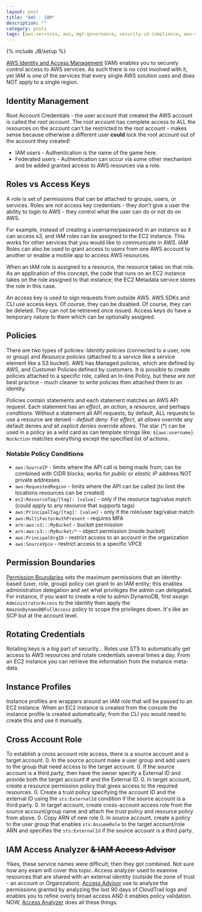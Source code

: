 ```yaml
---
layout: post
title: "AWS - IAM"
description: ""
category: posts
tags: [aws-services, aws, mgt-governance, security-id-compliance, aws-solutions-arch-pro]
---
```

{% include JB/setup %}

[AWS Identity and Access Management](https://aws.amazon.com/iam/) (IAM) enables you to securely control access to AWS services. As such there is no cost involved with it, yet IAM is one of the services that every single AWS solution uses and does NOT apply to a single region.

## Identity Management
Root Account Credentials - the user account that created the AWS account is called the *root account*. The root account has complete access to ALL the resources on the account can't be restricted to the root account - makes sense because otherwise a different user **could** lock the root account out of the account they created!
- IAM users - Authentication is the name of the game here. 
- Federated users - Authentication can occur via some other mechanism and be added granted access to AWS resources via a role. 

## Roles vs Access Keys
A role is set of permissions that can be attached to groups, users, or services. Roles are not access key credentials - they don't give a user the ability to login to AWS - they control what the user can do or not do on AWS.

For example, instead of creating a username/password in an instance so it can access s3, and IAM roles can be assigned to the EC2 instance. This works for other services that you would like to communicate in AWS. IAM Roles can also be used to grant access to users from one AWS account to another or enable a mobile app to access AWS resources.

When an IAM role is assigned to a resource, the resource takes on that role. As an application of this concept, the code that runs on an EC2 instance takes on the role assigned to that instance; the EC2 Metadata service stores the role in this case.

An access key is used to sign requests from outside AWS. AWS SDKs and CLI use access keys. Of course, they can be disabled. Of course, they can be deleted. They can not be retrieved once issued. Access keys do have a temporary nature to them which can be optionally assigned.

## Policies
There are two types of policies: _Identity policies_ (connected to a user, role or group) and _Resource policies_ (attached to a service like a service element like a S3 bucket). AWS has Managed policies, which are defined by AWS, and Customer Policies defined by customers. It is possible to create policies attached to a specific role, called an In-line Policy, but these are not best practice - much cleaner to write policies then attached them to an identity.

Policies contain statements and each statement matches an AWS API request. Each statement has an *effect*, an *action*, a *resource*, and perhaps *conditions*.  Without a statement all API requests, by default, ALL requests to use a resource are denied - *default deny*. For *effect*, all *allows* override any default denies and all *explicit denies* override allows. The star (*) can be used in a policy as a wild card as can template strings like: `${aws:username}`. `NotAction` matches everything except the specified list of actions.

### Notable Policy Conditions
- `aws:SourceIP` - limits where the API call is being made from; can be combined with CIDR blocks; works for _public_ or _elastic IP_ address NOT private addresses
- `aws:RequestedRegion` - limits where the API can be called (to limit the locations resources can be created)
- `ec2:ResourceTag/[tag]: [value]` - only if the resource tag/value match (could apply to any resource that supports tags)
- `aws:PrincipalTag/[tag]: [value]` - only if the role/user tag/value match
- `aws:MultiFactorAuthPresent` - requires MFA
- `arn:aws:s3:::MyBucket` - bucket permission
- `arn:aws:s3:::MyBucket/*` - object permission (inside bucket)
- `aws:PrincipalOrgID` - restrict access to an account in the organization
- `aws:SourceVpce` - restrict access to a specific VPCE

## Permission Boundaries
[Permission Boundaries](https://docs.aws.amazon.com/IAM/latest/UserGuide/access_policies.html#policies_bound) sets the maximum permissions that an identity-based (user, role, group) policy can grant to an IAM entity; this enables administration delegation and set what privileges the admin can delegated. For instance, if you want to create a role to admin DynamoDB, first assign `AdministratorAccess` to the identity then apply the `AmazonDynamoDBFullAccess` policy to scope the privileges down. It's like an SCP but at the account level.

## Rotating Credentials
Rotating keys is a big part of security... Roles use STS to automatically get access to AWS resources and rotate credentials several times a day. From an EC2 instance you can retrieve the information from the instance meta-data.

## Instance Profiles
Instance profiles are wrappers around an IAM role that will be passed to an EC2 instance. When an EC2 instance is created from the console the instance profile is created automatically; from the CLI you would need to create this and use it manually.

## Cross Account Role
To establish a cross account role access, there is a source account and a target account. 
0. In the source account make a user group and add users to the group that need access to the target account.
0. If the source account is a third party, then have the owner specify a External ID and provide both the target account # and the External ID.
0. In target account, create a resource permission policy that gives access to the required resources. 
0. Create a trust policy specifying the account ID and the external ID using the `sts:ExternalId` condition if the source account is a third party.
0. In target account, create cross-account access role from the source account/group name and attach the trust policy and resource policy from above.
0. Copy ARN of new role
0. In source account, create a policy to the user group that enables `sts:AssumeRole` to the target account/role ARN and specifies the `sts:ExternalId` if the source account is a third party.

## IAM Access Analyzer ~~& IAM Access Advisor~~
Yikes, these service names were difficult; then they got combined. Not sure how any exam will cover this topic. Access analyzer used to examine resources that are shared with an external identity (outside the zone of trust - an account or Organization). [Access Advisor](https://aws.amazon.com/about-aws/whats-new/2019/06/now-use-iam-access-advisor-with-aws-organizations-to-set-permission-guardrails-confidently/) use to analyze the permissions granted by analyzing the last 90 days of CloudTrail logs and enables you to refine overly broad access AND it enables policy validation. NOW, [Access Analyzer](https://docs.aws.amazon.com/IAM/latest/UserGuide/what-is-access-analyzer.html) does all these things.

